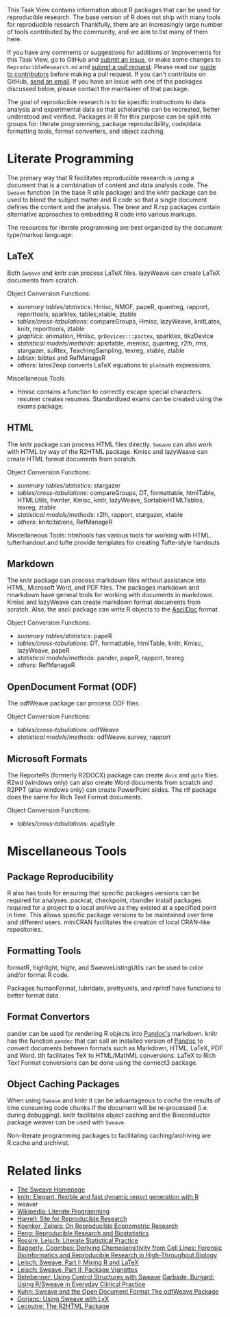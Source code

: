 This Task View contains information about R packages that can be used for reproducible research. The base version of R does not ship with many tools for reproducible research Thankfully, there are an increasingly large number of tools contributed by the community, and we aim to list many of them here.

If you have any comments or suggestions for additions or improvements for this Task View, go to GitHub and [submit an issue](https://github.com/topepo/Reproducible-Research-ctv/issues), or make some changes to `ReproducibleResearch.md` and [submit a pull request](https://github.com/topepo/Reproducible-Research-ctv/pulls). Please read our [guide to contributors](https://github.com/topepo/Reproducible-Research-ctv/CONTRIBUTING.md) before making a pull request. If you can't contribute on GitHub, [send an email](mailto:max.kuhn@pfizer.com). If you have an issue with one of the packages discussed below, please contact the maintainer of that package. 

The goal of reproducible research is to tie specific instructions to data analysis and experimental data so that scholarship can be recreated, better understood and verified. Packages in R for this purpose can be split into groups for: literate programming, package reproducibility, code/data formatting tools, format converters, and object caching.


Literate Programming
====================

The primary way that R facilitates reproducible research is using a
document that is a combination of content and data analysis code. The
`Sweave` function (in the base R utils package) and the <pkg>knitr</pkg>
package can be used to blend the subject matter and R code so that a
single document defines the content and the analysis. The
<pkg>brew</pkg> and <pkg>R.rsp</pkg> packages contain alternative
approaches to embedding R code into various markups.

The resources for literate programming are best organized by the
document type/markup language:

LaTeX
-----

Both `Sweave` and <pkg>knitr</pkg> can process LaTeX files.
<pkg>lazyWeave</pkg> can create LaTeX documents from scratch.

Object Conversion Functions:

-   *summary tables/statistics*: <pkg>Hmisc</pkg>, <pkg>NMOF</pkg>,
    <pkg>papeR</pkg>, <pkg>quantreg</pkg>, <pkg>rapport</pkg>,
    <pkg>reporttools</pkg>, <pkg>sparktex</pkg>,
    <pkg>tables</pkg>,<pkg>xtable</pkg>, <pkg>ztable</pkg>
-   *tables/cross-tabulations*: <pkg>compareGroups</pkg>,
    <pkg>Hmisc</pkg>, <pkg>lazyWeave</pkg>, <pkg>knitLatex</pkg>,
    <pkg>knitr</pkg>, <pkg>reporttools</pkg>, <pkg>ztable</pkg>
-   *graphics*: <pkg>animation</pkg>, <pkg>Hmisc</pkg>,
    `grDevices:::pictex`, <pkg>sparktex</pkg>, <pkg>tikzDevice</pkg>
-   *statistical models/methods*: <pkg>apsrtable</pkg>,
    <pkg>memisc</pkg>, <pkg>quantreg</pkg>, <pkg>r2lh</pkg>,
    <pkg>rms</pkg>, <pkg>stargazer</pkg>, <pkg>suRtex</pkg>,
    <pkg>TeachingSampling</pkg>, <pkg>texreg</pkg>, <pkg>xtable</pkg>,
    <pkg>ztable</pkg>
-   *bibtex*: <pkg>bibtex</pkg> and <pkg>RefManageR</pkg>
-   *others*: <pkg>latex2exp</pkg> converts LaTeX equations to
    `plotmath` expressions.
    
Miscellaneous Tools

-   <pkg>Hmisc</pkg> contains a function to correctly escape
    special characters. <pkg>resumer</pkg> creates resumes. Standardized
    exams can be created using the <pkg>exams</pkg> package.

HTML
----

The <pkg>knitr</pkg> package can process HTML files directly. `Sweave`
can also work with HTML by way of the <pkg>R2HTML</pkg> package.
<pkg>Kmisc</pkg> and <pkg>lazyWeave</pkg> can create HTML format
documents from scratch.

Object Conversion Functions:

-   *summary tables/statistics*: <pkg>stargazer</pkg>
-   *tables/cross-tabulations*: <pkg>compareGroups</pkg>, <pkg>DT</pkg>,
    <pkg>formattable</pkg>, <pkg>htmlTable</pkg>, <pkg>HTMLUtils</pkg>,
    <pkg>hwriter</pkg>, <pkg>Kmisc</pkg>, <pkg>knitr</pkg>,
    <pkg>lazyWeave</pkg>, <pkg>SortableHTMLTables</pkg>,
    <pkg>texreg</pkg>, <pkg>ztable</pkg>
-   *statistical models/methods*: <pkg>r2lh</pkg>, <pkg>rapport</pkg>,
    <pkg>stargazer</pkg>, <pkg>xtable</pkg>
-   *others*: <pkg>knitcitations</pkg>, <pkg>RefManageR</pkg>

Miscellaneous Tools: <pkg>htmltools</pkg> has various tools for working
with HTML. <pkg>tufterhandout</pkg> and <pkg>tufte</pkg> provide templates for creating Tufte-style handouts

Markdown
--------

The <pkg>knitr</pkg> package can process markdown files without assistance into HTML, Microsoft Word, and PDF files. The packages <pkg>markdown</pkg> and <pkg>rmarkdown</pkg> have general tools for working with documents in markdown. <pkg>Kmisc</pkg> and <pkg>lazyWeave</pkg> can create markdown format documents from scratch. Also, the <pkg>ascii</pkg> package can write R objects to the [AsciiDoc](http://www.methods.co.nz/asciidoc/) format.


Object Conversion Functions:

-   *summary tables/statistics*: <pkg>papeR</pkg>
-   *tables/cross-tabulations*: <pkg>DT</pkg>, <pkg>formattable</pkg>,
    <pkg>htmlTable</pkg>, <pkg>knitr</pkg>, <pkg>Kmisc</pkg>,
    <pkg>lazyWeave</pkg>, <pkg>papeR</pkg>
-   *statistical models/methods*: <pkg>pander</pkg>, <pkg>papeR</pkg>,
    <pkg>rapport</pkg>, <pkg>texreg</pkg>
-   *others*: <pkg>RefManageR</pkg>

OpenDocument Format (ODF)
-------------------------

The <pkg>odfWeave</pkg> package can process ODF files.

Object Conversion Functions:

-   *tables/cross-tabulations*: <pkg>odfWeave</pkg>
-   *statistical models/methods*: <pkg>odfWeave.survey</pkg>,
    <pkg>rapport</pkg>

Microsoft Formats
-----------------

The <pkg>ReporteRs</pkg> (formerly R2DOCX) package can create `docx` and
`pptx` files. <pkg>R2wd</pkg> (windows only) can also create Word
documents from scratch and <pkg>R2PPT</pkg> (also windows only) can
create PowerPoint slides. The <pkg>rtf</pkg> package does the same for
Rich Text Format documents.

Object Conversion Functions:

-   *tables/cross-tabulations*: <pkg>apaStyle</pkg>


Miscellaneous Tools
===================

Package Reproducibility
-----------------------

R also has tools for ensuring that specific packages versions can be required for analyses. <pkg>packrat</pkg>, <pkg>checkpoint</pkg>, <pkg>rbundler</pkg> install packages required for a project to a local archive as they existed at a specified point in time. This allows specific package versions to be maintained over time and different users. <pkg>miniCRAN</pkg> facilitates the creation of local CRAN-like repositories.

Formatting Tools
----------------

<pkg>formatR</pkg>, <pkg>highlight</pkg>, <pkg>highr</pkg>, and
<pkg>SweaveListingUtils</pkg> can be used to color and/or format R code.

Packages <pkg>humanFormat</pkg>, <pkg>lubridate</pkg>,
<pkg>prettyunits</pkg>, and <pkg>rprintf</pkg> have functions to better
format data.

Format Convertors
-----------------

<pkg>pander</pkg> can be used for rendering R objects into
[Pandoc's](http://pandoc.org/) markdown. <pkg>knitr</pkg> has the
function `pandoc` that can call an installed version of
[Pandoc](http://pandoc.org/) to convert documents between formats such
as Markdown, HTML, LaTeX, PDF and Word. <pkg>tth</pkg> facilitates TeX
to HTML/MathML conversions. LaTeX to Rich Text Format conversions can be
done using the <pkg>connect3</pkg> package.

Object Caching Packages
-----------------------

When using `Sweave` and <pkg>knitr</pkg> it can be advantageous to
*cache* the results of time consuming code chunks if the document will
be re-processed (i.e. during debugging). <pkg>knitr</pkg> facilitates
object caching and the Bioconductor package <bioc>weaver</bioc> can be
used with `Sweave`.

Non-literate programming packages to facilitating caching/archiving are
<pkg>R.cache</pkg> and <pkg>archivist</pkg>.

# Related links

-  [The Sweave Homepage](http://www.statistik.uni-muenchen.de/~leisch/Sweave/) 
-  [knitr: Elegant, flexible and fast dynamic report generation with R](http://yihui.name/knitr/) 
-  <bioc>weaver</bioc> 
-  [Wikipedia: Literate Programming](http://en.wikipedia.org/wiki/Literate_Programming)
-  [Harrell: Site for Reproducible Research](http://biostat.mc.vanderbilt.edu/wiki/Main/StatReport)
-  [Koenker, Zeileis: On Reproducible Econometric Research](http://www.econ.uiuc.edu/~roger/research/repro/) 
-  [Peng: Reproducible Research and Biostatistics](http://biostatistics.oxfordjournals.org/cgi/reprint/10/3/405)
-  [Rossini, Leisch: Literate Statistical Practice](http://www.bepress.com/uwbiostat/paper194/) 
-  [Baggerly, Coombes: Deriving Chemosensitivity from Cell Lines: Forensic Bioinformatics and Reproducible Research in High-Throughput Biology](http://dx.doi.org/10.1214/09-AOAS291) 
-  [Leisch: Sweave, Part I: Mixing R and LaTeX](http://www.R-project.org/doc/Rnews/Rnews_2002-3.pdf)
-  [Leisch: Sweave, Part II: Package Vignettes](http://www.R-project.org/doc/Rnews/Rnews_2003-2.pdf)
-  [Betebenner: Using Control Structures with Sweave](http://www.R-project.org/doc/Rnews/Rnews_2005-1.pdf) [Garbade, Burgard: Using R/Sweave in Everyday Clinical Practice](http://www.R-project.org/doc/Rnews/Rnews_2006-2.pdf) 
-  [Kuhn: Sweave and the Open Document Format The odfWeave Package](http://www.R-project.org/doc/Rnews/Rnews_2006-4.pdf) 
-  [Gorjanc: Using Sweave with LyX](http://www.R-project.org/doc/Rnews/Rnews_2008-1.pdf) 
-  [Lecoutre: The R2HTML Package](http://www.R-project.org/doc/Rnews/Rnews_2003-3.pdf)

